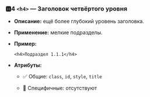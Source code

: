 ### 🅷4 `<h4>` — Заголовок четвёртого уровня

- **Описание:** ещё более глубокий уровень заголовка.
    
- **Применение:** мелкие подразделы.
    
- **Пример:**
    
    `<h4>Подраздел 1.1.1</h4>`
    
- **Атрибуты:**
    
    - ✅ Общие: `class`, `id`, `style`, `title`
        
    - 🔸 Специфичные: отсутствуют